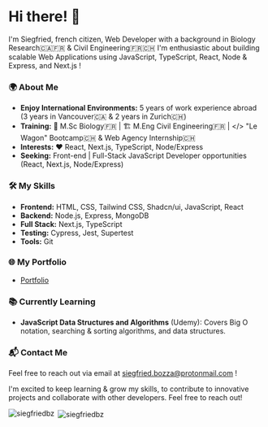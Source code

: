 # Hi there! 👋

I'm Siegfried, french citizen, Web Developer with a background in Biology Research🇨🇦🇫🇷  &  Civil Engineering🇫🇷🇨🇭
I'm enthusiastic about building scalable Web Applications using JavaScript, TypeScript, React, Node & Express, and Next.js !

### 🌍 About Me
- **Enjoy International Environments:** 5 years of work experience abroad (3 years in Vancouver🇨🇦 & 2 years in Zurich🇨🇭)
- **Training:** 🧬 M.Sc Biology🇫🇷  | 🏗️ M.Eng Civil Engineering🇫🇷  | </> "Le Wagon" Bootcamp🇨🇭 & Web Agency Internship🇨🇭
- **Interests:** ❤️ React, Next.js, TypeScript, Node/Express
- **Seeking:** Front-end | Full-Stack JavaScript Developer opportunities (React, Next.js, Node/Express)

### 🛠️ My Skills
- **Frontend:** HTML, CSS, Tailwind CSS, Shadcn/ui, JavaScript, React
- **Backend:** Node.js, Express, MongoDB
- **Full Stack:** Next.js, TypeScript
- **Testing:** Cypress, Jest, Supertest
- **Tools:** Git

### 🌐 My Portfolio
- [Portfolio](https://siegfried-bozza-portfolio.vercel.app)

### 📚 Currently Learning
- **JavaScript Data Structures and Algorithms** (Udemy): Covers Big O notation, searching & sorting algorithms, and data structures.

### 📬 Contact Me
Feel free to reach out via email at [siegfried.bozza@protonmail.com](mailto:siegfried.bozza@protonmail.com) !

I'm excited to keep learning & grow my skills, to contribute to innovative projects and collaborate with other developers. Feel free to reach out!

<p><img align="left" src="https://github-readme-stats.vercel.app/api/top-langs?username=siegfriedbz&show_icons=true&locale=en&layout=compact" alt="siegfriedbz" /></p>

<p>&nbsp;<img align="center" src="https://github-readme-stats.vercel.app/api?username=siegfriedbz&show_icons=true&locale=en" alt="siegfriedbz" /></p>




